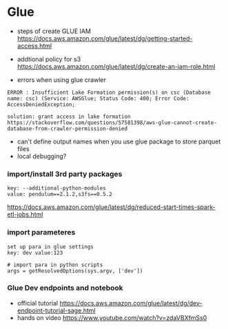 # Glue

- steps of create GLUE IAM
https://docs.aws.amazon.com/glue/latest/dg/getting-started-access.html

- addtional policy for s3
https://docs.aws.amazon.com/glue/latest/dg/create-an-iam-role.html

- errors when using glue crawler
```
ERROR : Insufficient Lake Formation permission(s) on csc (Database name: csc) (Service: AWSGlue; Status Code: 400; Error Code: AccessDeniedException;

solution: grant access in lake formation
https://stackoverflow.com/questions/57581398/aws-glue-cannot-create-database-from-crawler-permission-denied
```

- can't define output names when you use glue package to store parquet files
- local debugging?


### import/install 3rd party packages
```
key: --additional-python-modules 
value: pendulum==2.1.2,s3fs==0.5.2
```
https://docs.aws.amazon.com/glue/latest/dg/reduced-start-times-spark-etl-jobs.html

### import parameteres
```
set up para in glue settings
key: dev value:123

# import para in python scripts
args = getResolvedOptions(sys.argv, ['dev'])
```

### Glue Dev endpoints and notebook
- official tutorial https://docs.aws.amazon.com/glue/latest/dg/dev-endpoint-tutorial-sage.html
- hands on video https://www.youtube.com/watch?v=zdaVBXfmSs0
